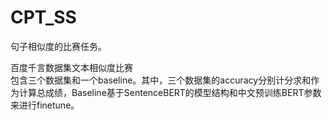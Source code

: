 # CPT_SS
句子相似度的比赛任务。

百度千言数据集文本相似度比赛</br>
包含三个数据集和一个baseline。其中，三个数据集的accuracy分别计分求和作为计算总成绩，Baseline基于SentenceBERT的模型结构和中文预训练BERT参数来进行finetune。
